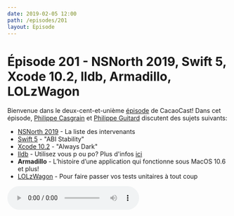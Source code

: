 ```yaml
---
date: 2019-02-05 12:00
path: /episodes/201
layout: Episode
---
```

# Épisode 201 - NSNorth 2019, Swift 5, Xcode 10.2, lldb, Armadillo, LOLzWagon
<p>Bienvenue dans le deux-cent-et-uni&egrave;me&nbsp;<a href="https://archive.org/download/cacaocast/cacaocast_201.mp3" title="CacaoCast Episode 200">&eacute;pisode</a>&nbsp;de CacaoCast! Dans cet &eacute;pisode,&nbsp;<a href="http://www.twitter.com/philippec" title="Philippe Casgrain sur Twitter">Philippe Casgrain</a>&nbsp;et&nbsp;<a href="http://www.twitter.com/philippeguitard" title="Philippe Guitard sur Twitter">Philippe Guitard</a>&nbsp;discutent des sujets suivants:</span></p>
<ul>
<li><a href="https://nsnorth.ca/speakers" title="NSNorth 2019">NSNorth 2019</a> - La liste des intervenants</li>
<li><a href="https://twitter.com/tkremenek/status/1088599126193758208" title="Swift 5">Swift 5</a> - "ABI Stability"</li>
<li><a href="https://twitter.com/bzamayo/status/1088766602814869504" title="Xcode 10.2">Xcode 10.2</a> - "Always Dark"</li>
<li><a href="https://twitter.com/dmartincy/status/1088779271701696512" title="lldb">lldb</a> - Utilisez vous p ou po? Plus d'infos <a href="https://kastiglione.github.io/lldb/2019/01/26/unified-lldb-print-command.html" title="Plus d'info">ici</a></li>
<li><b>Armadillo</b> - L’histoire d’une application qui fonctionne sous MacOS 10.6 et plus!</li>
<li><a href="https://github.com/DerekSelander/LOLzwagon" title="LOLzWagon">LOLzWagon</a> - Pour faire passer vos tests unitaires à tout coup</li>
</ul>
<p><audio controls><source src="https://archive.org/download/cacaocast/cacaocast_201.mp3" type="audio/mpeg"><source src="https://archive.org/download/cacaocast/cacaocast_201.mp3" type="audio/mp4">Votre navigateur ne supporte pas l'élément audio / Your browser does not support the audio element.</audio></p>
